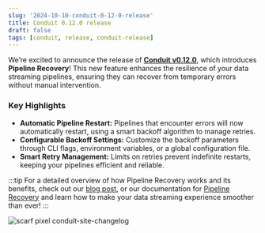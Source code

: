 ```yaml
---
slug: '2024-10-10-conduit-0-12-0-release'
title: Conduit 0.12.0 release
draft: false
tags: [conduit, release, conduit-release]
---
```


We’re excited to announce the release of [**Conduit v0.12.0**](https://github.com/ConduitIO/conduit/releases/tag/v0.12.0), which introduces **Pipeline Recovery**! This new feature enhances the resilience of your data streaming pipelines, ensuring they can recover from temporary errors without manual intervention.

<!--truncate-->

### Key Highlights

-  **Automatic Pipeline Restart:** Pipelines that encounter errors will now automatically restart, using a smart backoff algorithm to manage retries.
-  **Configurable Backoff Settings:** Customize the backoff parameters through CLI flags, environment variables, or a global configuration file.
-  **Smart Retry Management:** Limits on retries prevent indefinite restarts, keeping your pipelines efficient and reliable.

:::tip
For a detailed overview of how Pipeline Recovery works and its benefits, check out our [blog post](https://meroxa.com/blog/unlocking-resilience:-conduit-v0.12.0-introduces-pipeline-recovery/), or our documentation for [Pipeline Recovery](/docs/using/other-features/pipeline-recovery) and learn how to make your data streaming experience smoother than ever!
:::

![scarf pixel conduit-site-changelog](https://static.scarf.sh/a.png?x-pxid=b43cda70-9a98-4938-8857-471cc05e99c5)